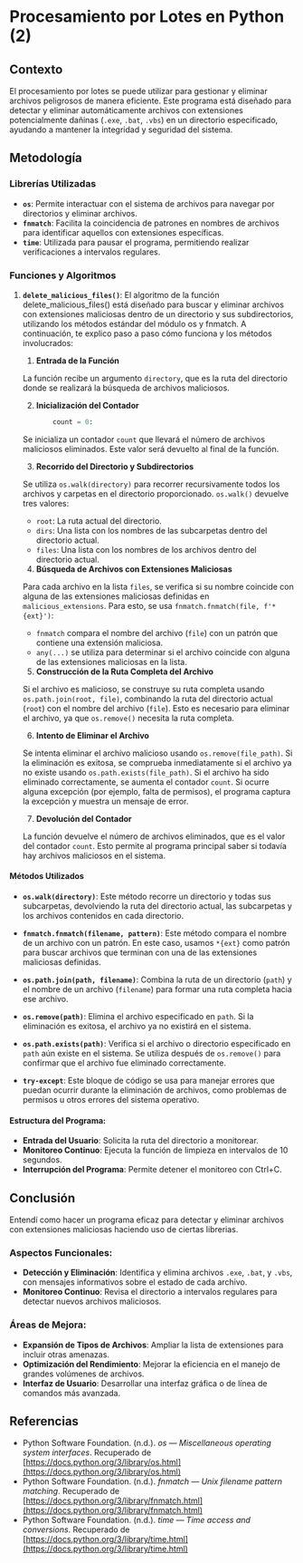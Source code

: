 # **Procesamiento por Lotes en Python (2)**

## **Contexto**

El procesamiento por lotes se puede utilizar para gestionar y eliminar archivos peligrosos de manera eficiente. Este programa está diseñado para detectar y eliminar automáticamente archivos con extensiones potencialmente dañinas (`.exe`, `.bat`, `.vbs`) en un directorio especificado, ayudando a mantener la integridad y seguridad del sistema.

## **Metodología**

### Librerías Utilizadas

- **`os`**: Permite interactuar con el sistema de archivos para navegar por directorios y eliminar archivos.
- **`fnmatch`**: Facilita la coincidencia de patrones en nombres de archivos para identificar aquellos con extensiones específicas.
- **`time`**: Utilizada para pausar el programa, permitiendo realizar verificaciones a intervalos regulares.

### Funciones y Algoritmos
1. **`delete_malicious_files()`**:
    El algoritmo de la función delete_malicious_files() está diseñado para buscar y eliminar archivos con extensiones maliciosas dentro de un directorio y sus subdirectorios, utilizando los métodos estándar del módulo os y fnmatch. A continuación, te explico paso a paso cómo funciona y los métodos involucrados:

    1. **Entrada de la Función**

    La función recibe un argumento `directory`, que es la ruta del directorio donde se realizará la búsqueda de archivos maliciosos.

    2. **Inicialización del Contador**

        ```python 
            count = 0:
        ``` 
    Se inicializa un contador `count` que llevará el número de archivos maliciosos eliminados. Este valor será devuelto al final de la función.

    3. **Recorrido del Directorio y Subdirectorios**

    Se utiliza `os.walk(directory)` para recorrer recursivamente todos los archivos y carpetas en el directorio proporcionado. `os.walk()` devuelve tres valores:
    - `root`: La ruta actual del directorio.
    - `dirs`: Una lista con los nombres de las subcarpetas dentro del directorio actual.
    - `files`: Una lista con los nombres de los archivos dentro del directorio actual.

    4. **Búsqueda de Archivos con Extensiones Maliciosas**

    Para cada archivo en la lista `files`, se verifica si su nombre coincide con alguna de las extensiones maliciosas definidas en `malicious_extensions`. Para esto, se usa `fnmatch.fnmatch(file, f'*{ext}')`:
    - `fnmatch` compara el nombre del archivo (`file`) con un patrón que contiene una extensión maliciosa.
    - `any(...)` se utiliza para determinar si el archivo coincide con alguna de las extensiones maliciosas en la lista.


    5. **Construcción de la Ruta Completa del Archivo**

    Si el archivo es malicioso, se construye su ruta completa usando `os.path.join(root, file)`, combinando la ruta del directorio actual (`root`) con el nombre del archivo (`file`). Esto es necesario para eliminar el archivo, ya que `os.remove()` necesita la ruta completa.

    6. **Intento de Eliminar el Archivo**

    Se intenta eliminar el archivo malicioso usando `os.remove(file_path)`. Si la eliminación es exitosa, se comprueba inmediatamente si el archivo ya no existe usando `os.path.exists(file_path)`. Si el archivo ha sido eliminado correctamente, se aumenta el contador `count`. Si ocurre alguna excepción (por ejemplo, falta de permisos), el programa captura la excepción y muestra un mensaje de error.

    7. **Devolución del Contador**

    La función devuelve el número de archivos eliminados, que es el valor del contador `count`. Esto permite al programa principal saber si todavía hay archivos maliciosos en el sistema.


#### **Métodos Utilizados**

- **`os.walk(directory)`**: Este método recorre un directorio y todas sus subcarpetas, devolviendo la ruta del directorio actual, las subcarpetas y los archivos contenidos en cada directorio.

- **`fnmatch.fnmatch(filename, pattern)`**: Este método compara el nombre de un archivo con un patrón. En este caso, usamos `*{ext}` como patrón para buscar archivos que terminan con una de las extensiones maliciosas definidas.

- **`os.path.join(path, filename)`**: Combina la ruta de un directorio (`path`) y el nombre de un archivo (`filename`) para formar una ruta completa hacia ese archivo.

- **`os.remove(path)`**: Elimina el archivo especificado en `path`. Si la eliminación es exitosa, el archivo ya no existirá en el sistema.

- **`os.path.exists(path)`**: Verifica si el archivo o directorio especificado en `path` aún existe en el sistema. Se utiliza después de `os.remove()` para confirmar que el archivo fue eliminado correctamente.

- **`try-except`**: Este bloque de código se usa para manejar errores que puedan ocurrir durante la eliminación de archivos, como problemas de permisos u otros errores del sistema operativo.

#### **Estructura del Programa**:

- **Entrada del Usuario**: Solicita la ruta del directorio a monitorear.
- **Monitoreo Continuo**: Ejecuta la función de limpieza en intervalos de 10 segundos.
- **Interrupción del Programa**: Permite detener el monitoreo con Ctrl+C.

## **Conclusión**
Entendí como hacer un programa eficaz para detectar y eliminar archivos con extensiones maliciosas haciendo uso de ciertas librerias. 

### Aspectos Funcionales:

- **Detección y Eliminación**: Identifica y elimina archivos `.exe`, `.bat`, y `.vbs`, con mensajes informativos sobre el estado de cada archivo.
- **Monitoreo Continuo**: Revisa el directorio a intervalos regulares para detectar nuevos archivos maliciosos.

### Áreas de Mejora:

- **Expansión de Tipos de Archivos**: Ampliar la lista de extensiones para incluir otras amenazas.
- **Optimización del Rendimiento**: Mejorar la eficiencia en el manejo de grandes volúmenes de archivos.
- **Interfaz de Usuario**: Desarrollar una interfaz gráfica o de línea de comandos más avanzada.

## **Referencias**

- Python Software Foundation. (n.d.). *os — Miscellaneous operating system interfaces*. Recuperado de [https://docs.python.org/3/library/os.html](https://docs.python.org/3/library/os.html)
- Python Software Foundation. (n.d.). *fnmatch — Unix filename pattern matching*. Recuperado de [https://docs.python.org/3/library/fnmatch.html](https://docs.python.org/3/library/fnmatch.html)
- Python Software Foundation. (n.d.). *time — Time access and conversions*. Recuperado de [https://docs.python.org/3/library/time.html](https://docs.python.org/3/library/time.html)
